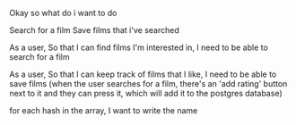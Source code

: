 Okay so what do i want to do

Search for a film
Save films that i've searched

As a user,
So that I can find films I'm interested in,
I need to be able to search for a film

As a user,
So that I can keep track of films that I like,
I need to be able to save films
(when the user searches for a film, there's an 'add rating' button next to it and they can press it, which
will add it to the postgres database)


for each hash in the array, I want to write the name
